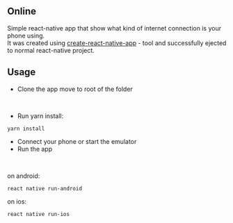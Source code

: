 ## Online

Simple react-native app that show what kind of internet connection is your phone using.
</br>
It was created using [create-react-native-app](https://facebook.github.io/react-native/docs/getting-started.html) - tool and successfully ejected to normal react-native project.
</br>

## Usage

* Clone the app move to root of the folder
</br>

* Run yarn install:
```
yarn install
```
* Connect your phone or start the emulator
* Run the app 
</br>

on android:
```
react native run-android
```
on ios:
```
react native run-ios
```